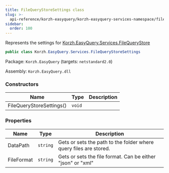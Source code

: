 ```yaml
---
title: FileQueryStoreSettings class
slug: >-
  api-reference/korzh-easyquery/korzh-easyquery-services-namespace/filequerystoresettings-class
sidebar:
  order: 100
---
```


Represents the settings for [Korzh.EasyQuery.Services.FileQueryStore](/easyquery/docs/api-reference/korzh-easyquery/korzh-easyquery-services-namespace/filequerystore-class)
```csharp
public class Korzh.EasyQuery.Services.FileQueryStoreSettings

```
Package: `Korzh.EasyQuery` (targets: `netstandard2.0`)

Assembly: `Korzh.EasyQuery.dll`

### Constructors

| Name | Type | Description | 
| --- | --- | --- | 
| FileQueryStoreSettings() | `void` |  | 


### Properties

| Name | Type | Description | 
| --- | --- | --- | 
| DataPath | `string` | Gets or sets the path to the folder where query files are stored. | 
| FileFormat | `string` | Gets or sets the file format. Can be either "json" or "xml" |
